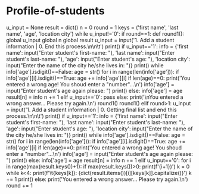 # Profile-of-students
u_input = None
result = dict()
n = 0
round = 1
keys = ('first name', 'last name', 'age', 'location city')
while u_input!='0':
    if round==1:
        def round1():
            global u_input
            global n
            global result
            u_input = input('1. Add a student information | 0. End this process.\n\n\t')
            print()
            if u_input=='1':
                info = {'first name': input("Enter student's first-name: "),
                        'last name': input("Enter student's last-name: "),
                        'age': input("Enter student's age: "),
                        'location city': input("Enter the name of the city he/she lives in: ")}
                print()
                while info['age'].isdigit()==False:
                    age = str()
                    for i in range(len(info['age'])):
                        if info['age'][i].isdigit()==True:
                            age += info['age'][i]
                    if len(age)==0:
                        print('You entered a wrong age! You shoud enter a "number"...\n')
                        info['age'] = input("Enter student's age again please: ")
                        print()
                    else:
                        info['age'] = age
                result[n] = info
                n += 1
            elif u_input=='0':
                pass
            else:
                print('\nYou entered a wrong answer... Please try again.\n')
                round1()
        round1()
    elif round>1:
        u_input = input('1. Add a student information | 0. Getting final list and end this process.\n\n\t')
        print()
        if u_input=='1':
            info = {'first name': input("Enter student's first-name: "),
                    'last name': input("Enter student's last-name: "),
                    'age': input("Enter student's age: "),
                    'location city': input("Enter the name of the city he/she lives in: ")}
            print()
            while info['age'].isdigit()==False:
                age = str()
                for i in range(len(info['age'])):
                    if info['age'][i].isdigit()==True:
                        age += info['age'][i]
                if len(age)==0:
                    print('You entered a wrong age! You shoud enter a "number"...\n')
                    info['age'] = input("Enter student's age again please: ")
                    print()
                else:
                    info['age'] = age
            result[n] = info
            n += 1
        elif u_input=='0':
            for i in range(max(result.keys())+1):
                if max(result.keys())>0:
                    print(f'{i+1})')
                k = 0
                while k<4:
                    print(f'\t{keys[k]}: {dict(result.items())[i][keys[k]].capitalize()}')
                    k += 1
                print()
        else:
            print('You entered a wrong answer... Please try again.\n')
    round += 1
